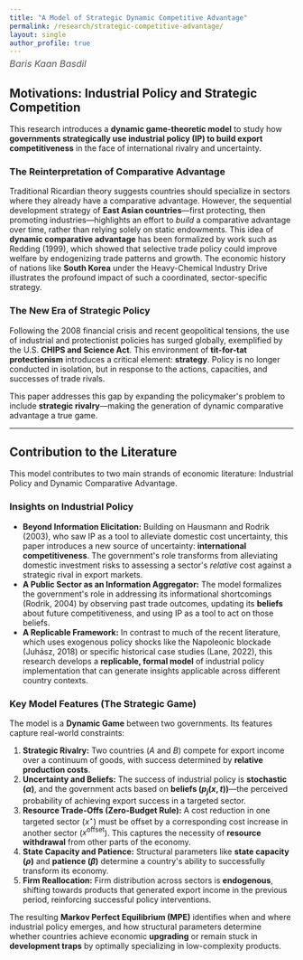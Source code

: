 ```yaml
---
title: "A Model of Strategic Dynamic Competitive Advantage"
permalink: /research/strategic-competitive-advantage/
layout: single
author_profile: true
---
```


<h3 style="margin-top:-10px; font-weight:normal; color:#555;">
<em>Baris Kaan Basdil</em>
</h3>

## Motivations: Industrial Policy and Strategic Competition

This research introduces a **dynamic game-theoretic model** to study how **governments strategically use industrial policy (IP) to build export competitiveness** in the face of international rivalry and uncertainty.

### The Reinterpretation of Comparative Advantage

Traditional Ricardian theory suggests countries should specialize in sectors where they already have a comparative advantage. However, the sequential development strategy of **East Asian countries**—first protecting, then promoting industries—highlights an effort to *build* a comparative advantage over time, rather than relying solely on static endowments. This idea of **dynamic comparative advantage** has been formalized by work such as Redding (1999), which showed that selective trade policy could improve welfare by endogenizing trade patterns and growth. The economic history of nations like **South Korea** under the Heavy-Chemical Industry Drive illustrates the profound impact of such a coordinated, sector-specific strategy.

### The New Era of Strategic Policy

Following the 2008 financial crisis and recent geopolitical tensions, the use of industrial and protectionist policies has surged globally, exemplified by the U.S. **CHIPS and Science Act**. This environment of **tit-for-tat protectionism** introduces a critical element: **strategy**. Policy is no longer conducted in isolation, but in response to the actions, capacities, and successes of trade rivals.

This paper addresses this gap by expanding the policymaker's problem to include **strategic rivalry**—making the generation of dynamic comparative advantage a true game.

---

## Contribution to the Literature

This model contributes to two main strands of economic literature: Industrial Policy and Dynamic Comparative Advantage.

### Insights on Industrial Policy

* **Beyond Information Elicitation:** Building on Hausmann and Rodrik (2003), who saw IP as a tool to alleviate domestic cost uncertainty, this paper introduces a new source of uncertainty: **international competitiveness**. The government's role transforms from alleviating domestic investment risks to assessing a sector's *relative* cost against a strategic rival in export markets.
* **A Public Sector as an Information Aggregator:** The model formalizes the government's role in addressing its informational shortcomings (Rodrik, 2004) by observing past trade outcomes, updating its **beliefs** about future competitiveness, and using IP as a tool to act on those beliefs.
* **A Replicable Framework:** In contrast to much of the recent literature, which uses exogenous policy shocks like the Napoleonic blockade (Juhász, 2018) or specific historical case studies (Lane, 2022), this research develops a **replicable, formal model** of industrial policy implementation that can generate insights applicable across different country contexts.

### Key Model Features (The Strategic Game)

The model is a **Dynamic Game** between two governments. Its features capture real-world constraints:

1.  **Strategic Rivalry:** Two countries ($A$ and $B$) compete for export income over a continuum of goods, with success determined by **relative production costs**.
2.  **Uncertainty and Beliefs:** The success of industrial policy is **stochastic ($\alpha$)**, and the government acts based on **beliefs ($p_j(x,t)$)**—the perceived probability of achieving export success in a targeted sector.
3.  **Resource Trade-Offs (Zero-Budget Rule):** A cost reduction in one targeted sector ($x^\star$) must be offset by a corresponding cost increase in another sector ($x^{\text{offset}}$). This captures the necessity of **resource withdrawal** from other parts of the economy.
4.  **State Capacity and Patience:** Structural parameters like **state capacity ($\rho$)** and **patience ($\beta$)** determine a country's ability to successfully transform its economy.
5.  **Firm Reallocation:** Firm distribution across sectors is **endogenous**, shifting towards products that generated export income in the previous period, reinforcing successful policy interventions.

The resulting **Markov Perfect Equilibrium (MPE)** identifies when and where industrial policy emerges, and how structural parameters determine whether countries achieve economic **upgrading** or remain stuck in **development traps** by optimally specializing in low-complexity products.
